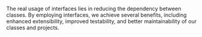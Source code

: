 The real usage of interfaces lies in reducing the dependency between classes. By employing interfaces, we achieve several benefits, including enhanced extensibility, improved testability, and better maintainability of our classes and projects.

